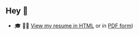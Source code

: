 ## Hey 👋

- 🎓 👨‍💼 [View my resume in HTML](https://balazssevecsek.github.io/resume/) or in [PDF form](https://cdn.jsdelivr.net/gh/BalazsSevecsek/resume/resume/balazs_sevecsek_resume.pdf))
